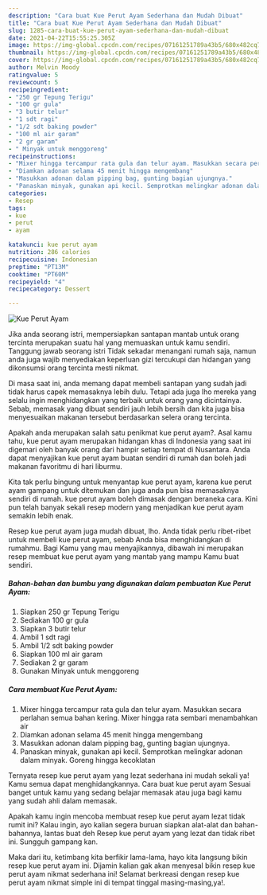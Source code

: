 ```yaml
---
description: "Cara buat Kue Perut Ayam Sederhana dan Mudah Dibuat"
title: "Cara buat Kue Perut Ayam Sederhana dan Mudah Dibuat"
slug: 1285-cara-buat-kue-perut-ayam-sederhana-dan-mudah-dibuat
date: 2021-04-22T15:55:25.305Z
image: https://img-global.cpcdn.com/recipes/07161251789a43b5/680x482cq70/kue-perut-ayam-foto-resep-utama.jpg
thumbnail: https://img-global.cpcdn.com/recipes/07161251789a43b5/680x482cq70/kue-perut-ayam-foto-resep-utama.jpg
cover: https://img-global.cpcdn.com/recipes/07161251789a43b5/680x482cq70/kue-perut-ayam-foto-resep-utama.jpg
author: Melvin Moody
ratingvalue: 5
reviewcount: 5
recipeingredient:
- "250 gr Tepung Terigu"
- "100 gr gula"
- "3 butir telur"
- "1 sdt ragi"
- "1/2 sdt baking powder"
- "100 ml air garam"
- "2 gr garam"
- " Minyak untuk menggoreng"
recipeinstructions:
- "Mixer hingga tercampur rata gula dan telur ayam. Masukkan secara perlahan semua bahan kering. Mixer hingga rata sembari menambahkan air"
- "Diamkan adonan selama 45 menit hingga mengembang"
- "Masukkan adonan dalam pipping bag, gunting bagian ujungnya."
- "Panaskan minyak, gunakan api kecil. Semprotkan melingkar adonan dalam minyak. Goreng hingga kecoklatan"
categories:
- Resep
tags:
- kue
- perut
- ayam

katakunci: kue perut ayam 
nutrition: 286 calories
recipecuisine: Indonesian
preptime: "PT13M"
cooktime: "PT60M"
recipeyield: "4"
recipecategory: Dessert

---
```



![Kue Perut Ayam](https://img-global.cpcdn.com/recipes/07161251789a43b5/680x482cq70/kue-perut-ayam-foto-resep-utama.jpg)

Jika anda seorang istri, mempersiapkan santapan mantab untuk orang tercinta merupakan suatu hal yang memuaskan untuk kamu sendiri. Tanggung jawab seorang istri Tidak sekadar menangani rumah saja, namun anda juga wajib menyediakan keperluan gizi tercukupi dan hidangan yang dikonsumsi orang tercinta mesti nikmat.

Di masa  saat ini, anda memang dapat membeli santapan yang sudah jadi tidak harus capek memasaknya lebih dulu. Tetapi ada juga lho mereka yang selalu ingin menghidangkan yang terbaik untuk orang yang dicintainya. Sebab, memasak yang dibuat sendiri jauh lebih bersih dan kita juga bisa menyesuaikan makanan tersebut berdasarkan selera orang tercinta. 



Apakah anda merupakan salah satu penikmat kue perut ayam?. Asal kamu tahu, kue perut ayam merupakan hidangan khas di Indonesia yang saat ini digemari oleh banyak orang dari hampir setiap tempat di Nusantara. Anda dapat menyajikan kue perut ayam buatan sendiri di rumah dan boleh jadi makanan favoritmu di hari liburmu.

Kita tak perlu bingung untuk menyantap kue perut ayam, karena kue perut ayam gampang untuk ditemukan dan juga anda pun bisa memasaknya sendiri di rumah. kue perut ayam boleh dimasak dengan beraneka cara. Kini pun telah banyak sekali resep modern yang menjadikan kue perut ayam semakin lebih enak.

Resep kue perut ayam juga mudah dibuat, lho. Anda tidak perlu ribet-ribet untuk membeli kue perut ayam, sebab Anda bisa menghidangkan di rumahmu. Bagi Kamu yang mau menyajikannya, dibawah ini merupakan resep membuat kue perut ayam yang mantab yang mampu Kamu buat sendiri.

<!--inarticleads1-->

##### Bahan-bahan dan bumbu yang digunakan dalam pembuatan Kue Perut Ayam:

1. Siapkan 250 gr Tepung Terigu
1. Sediakan 100 gr gula
1. Siapkan 3 butir telur
1. Ambil 1 sdt ragi
1. Ambil 1/2 sdt baking powder
1. Siapkan 100 ml air garam
1. Sediakan 2 gr garam
1. Gunakan  Minyak untuk menggoreng




<!--inarticleads2-->

##### Cara membuat Kue Perut Ayam:

1. Mixer hingga tercampur rata gula dan telur ayam. Masukkan secara perlahan semua bahan kering. Mixer hingga rata sembari menambahkan air
1. Diamkan adonan selama 45 menit hingga mengembang
1. Masukkan adonan dalam pipping bag, gunting bagian ujungnya.
1. Panaskan minyak, gunakan api kecil. Semprotkan melingkar adonan dalam minyak. Goreng hingga kecoklatan




Ternyata resep kue perut ayam yang lezat sederhana ini mudah sekali ya! Kamu semua dapat menghidangkannya. Cara buat kue perut ayam Sesuai banget untuk kamu yang sedang belajar memasak atau juga bagi kamu yang sudah ahli dalam memasak.

Apakah kamu ingin mencoba membuat resep kue perut ayam lezat tidak rumit ini? Kalau ingin, ayo kalian segera buruan siapkan alat-alat dan bahan-bahannya, lantas buat deh Resep kue perut ayam yang lezat dan tidak ribet ini. Sungguh gampang kan. 

Maka dari itu, ketimbang kita berfikir lama-lama, hayo kita langsung bikin resep kue perut ayam ini. Dijamin kalian gak akan menyesal bikin resep kue perut ayam nikmat sederhana ini! Selamat berkreasi dengan resep kue perut ayam nikmat simple ini di tempat tinggal masing-masing,ya!.

